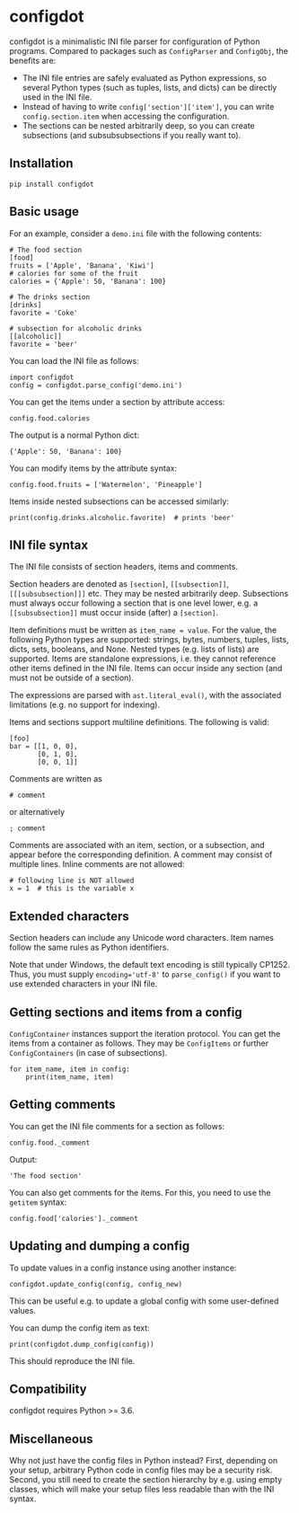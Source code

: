 # configdot

configdot is a minimalistic INI file parser for configuration of Python programs. Compared to packages such as `ConfigParser` and `ConfigObj`, the benefits are:

* The INI file entries are safely evaluated as Python expressions, so several Python types (such as tuples, lists, and dicts) can be directly used in the INI file.
* Instead of having to write `config['section']['item']`, you can write `config.section.item` when accessing the configuration.
* The sections can be nested arbitrarily deep, so you can create subsections (and subsubsubsections if you really want to).


## Installation

    pip install configdot

## Basic usage

For an example, consider a `demo.ini` file with the following contents:

```
# The food section
[food]
fruits = ['Apple', 'Banana', 'Kiwi']
# calories for some of the fruit
calories = {'Apple': 50, 'Banana': 100}

# The drinks section
[drinks]
favorite = 'Coke'

# subsection for alcoholic drinks
[[alcoholic]]
favorite = 'beer'
```

You can load the INI file as follows:

    import configdot
    config = configdot.parse_config('demo.ini')

You can get the items under a section by attribute access:

    config.food.calories

The output is a normal Python dict:

    {'Apple': 50, 'Banana': 100}

You can modify items by the attribute syntax:

    config.food.fruits = ['Watermelon', 'Pineapple']

Items inside nested subsections can be accessed similarly:

    print(config.drinks.alcoholic.favorite)  # prints 'beer'


## INI file syntax

The INI file consists of section headers, items and comments.

Section headers are denoted as `[section]`, `[[subsection]]`, `[[[subsubsection]]]` etc. They may be nested arbitrarily deep. Subsections must always occur following a section that is one level lower, e.g. a `[[subsubsection]]` must occur inside (after) a `[section]`.

Item definitions must be written as `item_name = value`. For the value, the following Python types are supported: strings, bytes, numbers, tuples, lists, dicts, sets, booleans, and None. Nested types (e.g. lists of lists) are supported. Items are standalone expressions, i.e. they cannot reference other items defined in the INI file. Items can occur inside any section (and must not be outside of a section).

The expressions are parsed with `ast.literal_eval()`, with the associated limitations (e.g. no support for indexing). 

Items and sections support multiline definitions. The following is valid:

    [foo]
    bar = [[1, 0, 0],
           [0, 1, 0],
           [0, 0, 1]]

Comments are written as 

    # comment
    
or alternatively

    ; comment
    
Comments are associated with an item, section, or a subsection, and appear before the corresponding definition. A comment may consist of multiple lines. Inline comments are not allowed:

    # following line is NOT allowed
    x = 1  # this is the variable x

## Extended characters

Section headers can include any Unicode word characters. Item names follow the same rules as Python identifiers.

Note that under Windows, the default text encoding is still typically CP1252. Thus, you must supply `encoding='utf-8'` to `parse_config()` if you want to use extended characters in your INI file. 

## Getting sections and items from a config

`ConfigContainer` instances support the iteration protocol. You can get the items from a container as follows. They may be `ConfigItems` or further `ConfigContainers` (in case of subsections).

    for item_name, item in config:
        print(item_name, item)

## Getting comments

You can get the INI file comments for a section as follows:

    config.food._comment

Output:

    'The food section'

You can also get comments for the items. For this, you need to use the `getitem` syntax:

    config.food['calories']._comment
    
## Updating and dumping a config

To update values in a config instance using another instance:

    configdot.update_config(config, config_new)

This can be useful e.g. to update a global config with some user-defined values.
  
You can dump the config item as text:

    print(configdot.dump_config(config))

This should reproduce the INI file.


## Compatibility

configdot requires Python >= 3.6.

## Miscellaneous

Why not just have the config files in Python instead? First, depending on your setup, arbitrary Python code in config files may be a security risk. Second, you still need to create the section hierarchy by e.g. using empty classes, which will make your setup files less readable than with the INI syntax.

